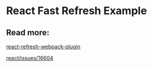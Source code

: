 # React Fast Refresh Example

Read more:
---------

[react-refresh-webpack-plugin](https://github.com/pmmmwh/react-refresh-webpack-plugin)

[react/issues/16604](https://github.com/facebook/react/issues/16604#issuecomment-528663101)